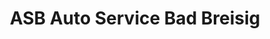 ---
title: "ASB Auto Service Bad Breisig"
url: /bad-breisig/asb-auto-service-bad-breisig/
shop: Autowerkstatt
---